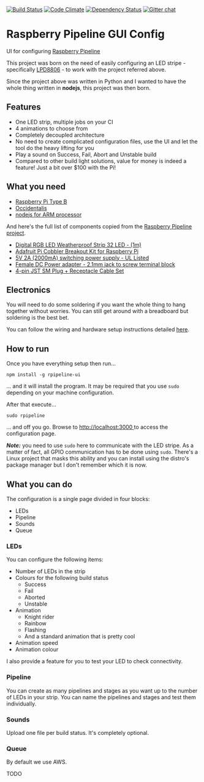 [![Build Status](https://travis-ci.org/tarciosaraiva/rpipeline-ui.svg?branch=master)](https://travis-ci.org/tarciosaraiva/rpipeline-ui)
[![Code Climate](https://codeclimate.com/github/tarciosaraiva/rpipeline-ui.png)](https://codeclimate.com/github/tarciosaraiva/rpipeline-ui)
[![Dependency Status](https://gemnasium.com/tarciosaraiva/rpipeline-ui.svg)](https://gemnasium.com/tarciosaraiva/rpipeline-ui)
[![Gitter chat](https://badges.gitter.im/tarciosaraiva/rpipeline-ui.png)](https://gitter.im/tarciosaraiva/rpipeline-ui)

Raspberry Pipeline GUI Config
=============================

UI for configuring [Raspberry Pipeline](https://github.com/jkelabora/raspberry-pipeline)

This project was born on the need of easily configuring an LED stripe - specifically [LPD8806](http://www.adafruit.com/products/306) - to work with the project referred above.

Since the project above was written in Python and I wanted to have the whole thing written in **nodejs**, this project was then born.

Features
---
* One LED strip, multiple jobs on your CI
* 4 animations to choose from
* Completely decoupled architecture
* No need to create complicated configuration files, use the UI and let the tool do the heavy lifting for you
* Play a sound on Success, Fail, Abort and Unstable build
* Compared to other build light solutions, value for money is indeed a feature! Just a bit over $100 with the Pi!

What you need
----
* [Raspberry Pi Type B](http://www.adafruit.com/category/105)
* [Occidentalis](https://learn.adafruit.com/adafruit-raspberry-pi-educational-linux-distro/overview)
* [nodejs for ARM processor](http://nodejs.org/dist/v0.10.26/node-v0.10.26-linux-arm-pi.tar.gz)

And here's the full list of components copied from the [Raspberry Pipeline project](https://github.com/jkelabora/raspberry-pipeline).

* [Digital RGB LED Weatherproof Strip 32 LED - (1m)](https://www.adafruit.com/products/306)
* [Adafruit Pi Cobbler Breakout Kit for Raspberry Pi](http://www.adafruit.com/products/914)
* [5V 2A (2000mA) switching power supply - UL Listed](https://www.adafruit.com/products/276)
* [Female DC Power adapter - 2.1mm jack to screw terminal block](https://www.adafruit.com/products/368)
* [4-pin JST SM Plug + Receptacle Cable Set](http://www.adafruit.com/products/578)

Electronics
----
You will need to do some soldering if you want the whole thing to hang together without worries. You can still get around with a breadboard but soldering is the best bet.

You can follow the wiring and hardware setup instructions detailed [here](http://learn.adafruit.com/light-painting-with-raspberry-pi/hardware).

How to run
----
Once you have everything setup then run...

    npm install -g rpipeline-ui

... and it will install the program. It may be required that you use `sudo` depending on your machine configuration.

After that execute...

    sudo rpipeline

... and off you go. Browse to [http://localhost:3000 ](http://localhost:3000) to access the configuration page.

**_Note:_** you need to use `sudo` here to communicate with the LED stripe. As a matter of fact, all GPIO communication has to be done using `sudo`. There's a Linux project that masks this ability and you can install using the distro's package manager but I don't remember which it is now.

What you can do
----
The configuration is a single page divided in four blocks:

* LEDs
* Pipeline
* Sounds
* Queue

### LEDs
You can configure the following items:

* Number of LEDs in the strip
* Colours for the following build status
  * Success
  * Fail
  * Aborted
  * Unstable
* Animation
  * Knight rider
  * Rainbow
  * Flashing
  * And a standard animation that is pretty cool
* Animation speed
* Animation colour

I also provide a feature for you to test your LED to check connectivity.

### Pipeline
You can create as many pipelines and stages as you want up to the number of LEDs in your strip. You can name the pipelines and stages and test them individually.

### Sounds
Upload one file per build status. It's completely optional.

### Queue
By default we use AWS.

TODO